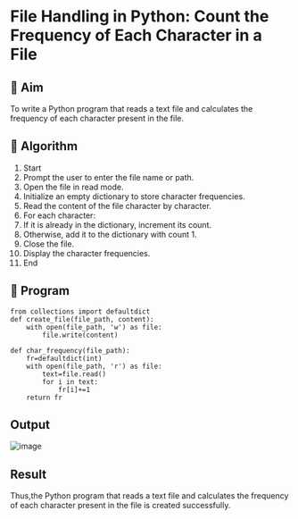
# File Handling in Python: Count the Frequency of Each Character in a File

## 🎯 Aim
To write a Python program that reads a text file and calculates the frequency of each character present in the file.

## 🧠 Algorithm
1. Start
2. Prompt the user to enter the file name or path.
3. Open the file in read mode.
4. Initialize an empty dictionary to store character frequencies.
5. Read the content of the file character by character.
6. For each character:
7. If it is already in the dictionary, increment its count.
8. Otherwise, add it to the dictionary with count 1.
9. Close the file.
10. Display the character frequencies.
11. End



## 🧾 Program
```
from collections import defaultdict
def create_file(file_path, content):
    with open(file_path, 'w') as file:
        file.write(content)

def char_frequency(file_path):
    fr=defaultdict(int)
    with open(file_path, 'r') as file:
        text=file.read()
        for i in text:
            fr[i]+=1
    return fr
```

## Output
![image](https://github.com/user-attachments/assets/cdfeea3d-86a9-4763-bf02-e6e59c1bf87e)



## Result
Thus,the Python program that reads a text file and calculates the frequency of each character present in the file is created successfully.
